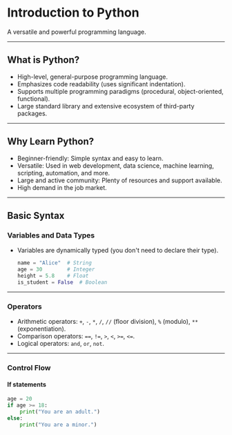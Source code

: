 # Introduction to Python

A versatile and powerful programming language.

---

## What is Python?

*   High-level, general-purpose programming language.
*   Emphasizes code readability (uses significant indentation).
*   Supports multiple programming paradigms (procedural, object-oriented, functional).
*   Large standard library and extensive ecosystem of third-party packages.

---

## Why Learn Python?

*   Beginner-friendly: Simple syntax and easy to learn.
*   Versatile: Used in web development, data science, machine learning, scripting, automation, and more.
*   Large and active community: Plenty of resources and support available.
*   High demand in the job market.

---

## Basic Syntax

### Variables and Data Types

*   Variables are dynamically typed (you don't need to declare their type).

    ```python
    name = "Alice"  # String
    age = 30        # Integer
    height = 5.8    # Float
    is_student = False  # Boolean
    ```

---

### Operators

*   Arithmetic operators: `+`, `-`, `*`, `/`, `//` (floor division), `%` (modulo), `**` (exponentiation).
*   Comparison operators: `==`, `!=`, `>`, `<`, `>=`, `<=`.
*   Logical operators: `and`, `or`, `not`.

---

### Control Flow

#### If statements

```python
age = 20
if age >= 18:
    print("You are an adult.")
else:
    print("You are a minor.")